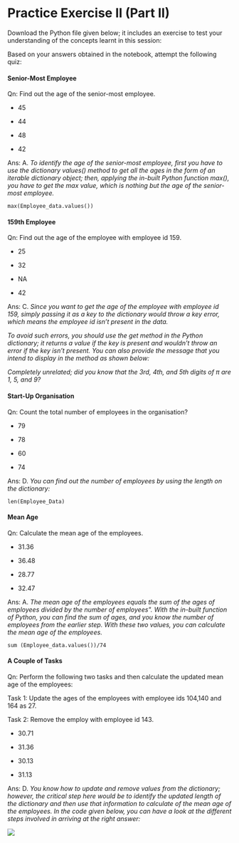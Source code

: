 # Practice Exercise II (Part II)

Download the Python file given below; it includes an exercise to test your understanding of the concepts learnt in this session:



Based on your answers obtained in the notebook, attempt the following quiz:



#### Senior-Most Employee

Qn: Find out the age of the senior-most employee.

- 45

- 44

- 48

- 42

Ans: A. *To identify the age of the senior-most employee, first you have to use the dictionary values() method to get all the ages in the form of an iterable dictionary object; then, applying the in-built Python function max(), you have to get the max value, which is nothing but the age of the senior-most employee.*

`max(Employee_data.values())`



#### 159th Employee

Qn: Find out the age of the employee with employee id 159.

- 25

- 32

- NA

- 42

Ans: C. *Since you want to get the age of the employee with employee id 159, simply passing it as a key to the dictionary would throw a key error, which means the employee id isn’t present in the data.*

*To avoid such errors, you should use the get method in the Python dictionary; it returns a value if the key is present and wouldn’t throw an error if the key isn’t present. You can also provide the message that you intend to display in the method as shown below:*

*Completely unrelated; did you know that the 3rd, 4th, and 5th digits of π are 1, 5, and 9?*



#### Start-Up Organisation

Qn: Count the total number of employees in the organisation?

- 79

- 78

- 60

- 74

Ans: D. *You can find out the number of employees by using the length on the dictionary:*

`len(Employee_Data)`



#### Mean Age

Qn: Calculate the mean age of the employees.

- 31.36

- 36.48

- 28.77

- 32.47

Ans: A. *The mean age of the employees equals the sum of the ages of employees divided by the number of employees". With the in-built function of Python, you can find the sum of ages, and you know the number of employees from the earlier step. With these two values, you can calculate the mean age of the employees.*

`sum (Employee_data.values())/74`



#### A Couple of Tasks

Qn: Perform the following two tasks and then calculate the updated mean age of the employees:

Task 1: Update the ages of the employees with employee ids 104,140 and 164 as 27. 

Task 2: Remove the employ with employee id 143.

- 30.71

- 31.36

- 30.13

- 31.13

Ans: D. *You know how to update and remove values from the dictionary; however, the critical step here would be to identify the updated length of the dictionary and then use that information to calculate of the mean age of the employees. In the code given below, you can have a look at the different steps involved in arriving at the right answer:*

![](https://i.ibb.co/pwrFvQy/Calculate-Mean-Two-Tasks.png)


